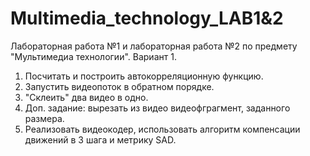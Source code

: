 # Multimedia_technology_LAB1&2
Лабораторная работа №1 и лабораторная работа №2 по предмету "Мультимедиа технологии". Вариант 1.
1) Посчитать и построить автокорреляционную функцию. 
2) Запустить видеопоток в обратном порядке.
3) "Склеить" два видео в одно.
4) Доп. задание: вырезать из видео видеофграгмент, заданного размера.
5) Реализовать видеокодер, использовать алгоритм компенсации движений в 3 шага и метрику SAD.
